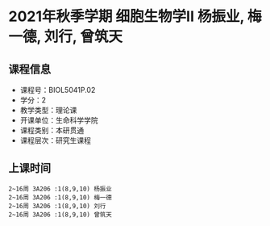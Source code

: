 # 2021年秋季学期 细胞生物学II 杨振业, 梅一德, 刘行, 曾筑天






## 课程信息

- 课程号：BIOL5041P.02
- 学分：2
- 教学类型：理论课
- 开课单位：生命科学学院
- 课程类别：本研贯通
- 课程层次：研究生课程

## 上课时间

```
2~16周 3A206 :1(8,9,10) 杨振业
2~16周 3A206 :1(8,9,10) 梅一德
2~16周 3A206 :1(8,9,10) 刘行
2~16周 3A206 :1(8,9,10) 曾筑天
```

